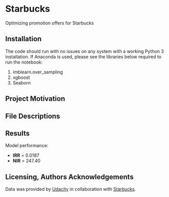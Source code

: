 # Starbucks
Optimizing promotion offers for Starbucks
## Installation
The code should run with no issues on any system with a working Python 3 installation. If Anaconda is used, please see the libraries below required to run the notebook:
1. imblearn.over_sampling
2. xgboost
3. Seaborn
## Project Motivation

## File Descriptions

## Results
Model performance:
- **IRR** = 0.0187
- **NIR** = 247.40
## Licensing, Authors Acknowledgements
Data was provided by [Udacity](https://www.udacity.com) in collaboration with [Starbucks](https://www.starbucks.com/).
